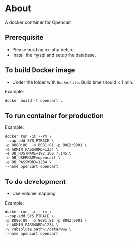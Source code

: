 # About

A docker container for Opencart

## Prerequisite
* Please build nginx-php before.
* Install the mysql and setup the database.

## To build Docker image

* Under the folder with `Dockerfile`. Build time should < 1 min.

Example:

    docker build -t opencart .

## To run container for production

Example:

    docker run -it --rm \
    --cap-add SYS_PTRACE \
    -p 8080:80  -p 8081:81 -p 8082:9001 \
    -e ADMIN_PASSWORD=1234 \
    -e DB_HOSTNAME=192.168.7.145 \
    -e DB_USERNAME=opencart \
    -e DB_PASSWORD=1234 \
    --name opencart opencart

 ## To do development
 * Use volume mapping

Example:

    docker run -it --rm \
    --cap-add SYS_PTRACE \
    -p 8080:80  -p 8081:81 -p 8082:9001 \
    -e ADMIN_PASSWORD=1234 \
    -v <absolute path>:/data/www \
    --name opencart opencart
